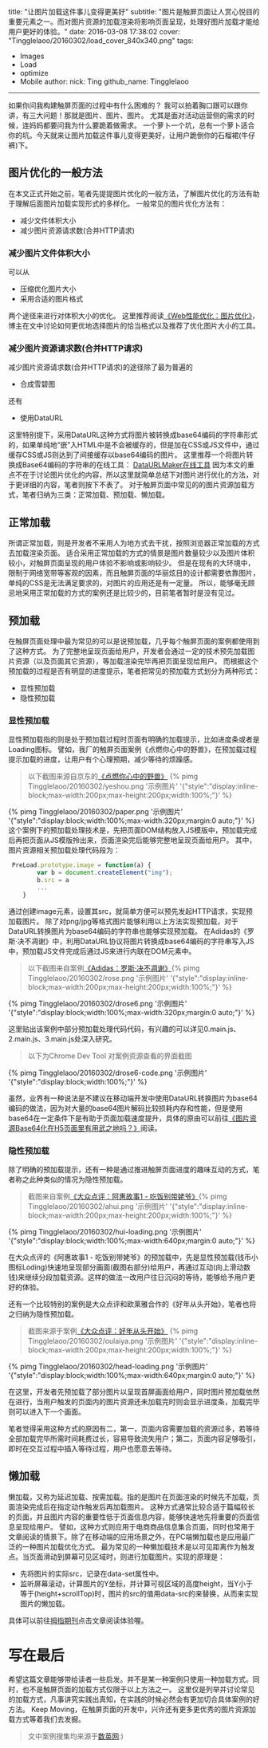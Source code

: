 title: "让图片加载这件事儿变得更美好"
subtitle: "图片是触屏页面让人赏心悦目的重要元素之一。而对图片资源的加载渲染将影响页面呈现，处理好图片加载才能给用户更好的体验。"
date: 2016-03-08 17:38:02
cover: "Tingglelaoo/20160302/load_cover_840x340.png"
tags: 
 - Images
 - Load
 - optimize
 - Mobile
author:
	nick: Ting
	github_name: Tingglelaoo
---
如果你问我构建触屏页面的过程中有什么困难的？
我可以拍着胸口跟可以跟你讲，有三大问题！那就是图片、图片、图片。
尤其是面对活动运营侧的需求的时候，连妈妈都要问我为什么要跪着做需求。
一个萝卜一个坑，总有一个萝卜适合你的坑。今天就来让图片加载这件事儿变得更美好，让用户跪倒你的石榴裙(牛仔裤)下。
<!-- more -->
## 图片优化的一般方法
 在本文正式开始之前，笔者先提提图片优化的一般方法，了解图片优化的方法有助于理解后面图片加载实现形式的多样化。
 一般常见的图片优化方法有：
- 减少文件体积大小
- 减少图片资源请求数(合并HTTP请求)

### 减少图片文件体积大小
可以从
  - 压缩优化图片大小
  - 采用合适的图片格式

两个途径来进行对体积大小的优化。
这里推荐阅读[《Web性能优化：图片优化》](http://cabbit.me/web-image-optimization/)，博主在文中讨论如何更优地选择图片的恰当格式以及推荐了优化图片大小的工具。

### 减少图片资源请求数(合并HTTP请求)
减少图片资源请求数(合并HTTP请求)的途径除了最为普遍的
 - 合成雪碧图

还有
 - 使用DataURL

这里特别提下，采用DataURL这种方式将图片被转换成base64编码的字符串形式的，如果单纯地“嵌”入HTML中是不会被缓存的，但是加在CSS或JS文件中，通过缓存CSS或JS则达到了间接缓存以base64编码的图片。
这里推荐一个将图片转换成Base64编码的字符串的在线工具： [DataURLMaker在线工具](http://dataurl.net/#dataurlmaker)
因为本文的重点不在于讨论图片优化的内容，所以这里就简单总结下对图片进行优化的方法，对于更详细的内容，笔者则按下不表了。
对于触屏页面中常见的的图片资源加载方式，笔者归纳为三类：正常加载、预加载、懒加载。

## 正常加载
所谓正常加载，则是开发者不采用人为地方式去干扰，按照浏览器正常加载的方式去加载渲染页面。
适合采用正常加载的方式的情景是图片数量较少以及图片体积较小，对触屏页面呈现的用户体验不影响或影响较少。
但是在现有的大环境中，限制于网络宽带等客观的因素，而且触屏页面的华丽炫目的设计都需要依靠图片，单纯的CSS是无法满足要求的，对图片的应用还是有一定量。
所以，能够毫无顾忌地采用正常加载的方式的案例还是比较少的，目前笔者暂时是没有见过。

## 预加载
在触屏页面处理中最为常见的可以是说预加载，几乎每个触屏页面的案例都使用到了这种方式。
为了完整地呈现页面给用户，开发者会通过一定的技术预先加载图片资源（以及页面其它资源），等加载渲染完毕再把页面呈现给用户。
而根据这个预加载的过程是否有明显的进度提示，笔者把常见的预加载方式划分为两种形式：
- 显性预加载
- 隐性预加载

### 显性预加载
显性预加载指的则是处于预加载过程时页面有明确的加载提示，比如进度条或者是Loading图标。
譬如，我厂的触屏页面案例《点燃你心中的野兽》，在预加载过程提示加载的进度，让用户有个心理预期，减少等待的烦躁感。

>以下截图来源自京东的[《点燃你心中的野兽》](http://wqs.jd.com/promote/CH77/2015/paper/index.html)
{% pimg Tingglelaoo/20160302/yeshou.png '示例图片' '{"style":"display:inline-block;max-width:200px;max-height:200px;width:100%;"}' %}

{% pimg Tingglelaoo/20160302/paper.png '示例图片' '{"style":"display:block;width:100%;max-width:320px;margin:0 auto;"}' %}
这个案例下的预加载处理技术是，先把页面DOM结构放入JS模版中，预加载完成后再把页面从JS模版拎出来，页面渲染完后能够完整地呈现页面给用户。
其中，图片资源相关预加载处理代码段为：
```javascript
 PreLoad.prototype.image = function(a) {
        var b = document.createElement("img");
        b.src = a
        ...
    }

```

通过创建image元素，设置其src，就简单方便可以预先发起HTTP请求，实现预加载图片。
除了对png/jpg等格式图片能够利用以上方法实现预加载，对于DataURL转换图片为base64编码的字符串也能够实现预加载。
  在Adidas的《罗斯·决不凋谢》中，利用DataURL协议将图片转换成base64编码的字符串写入JS中，预加载JS文件完成后通过JS来进行内联在DOM元素中。
> 以下截图来自案例[《Adidas：罗斯·决不凋谢》](http://drose6.adidasevent.com/]){% pimg Tingglelaoo/20160302/rose.png '示例图片' '{"style":"display:inline-block;max-width:200px;max-height:200px;width:100%;"}' %}

{% pimg Tingglelaoo/20160302/drose6.png '示例图片' '{"style":"display:block;width:100%;max-width:320px;margin:0 auto;"}' %}

这里贴出该案例中部分预加载处理代码代码，有兴趣的可以详见0.main.js、2.main.js、3.main.js处深入研究。
> 以下为Chrome Dev Tool 对案例资源查看的界面截图

{% pimg Tingglelaoo/20160302/drose6-code.png '示例图片' '{"style":"display:block;width:100%;"}' %}

虽然，业界有一种说法是不建议在移动端开发中使用DataURL转换图片为base64编码的做法，因为对大量的base64图片解码比较损耗内存和性能，但是使用base64在一定条件下是有助于页面加载速度提升，具体的原由可以前往[《图片资源Base64化在H5页面里有用武之地吗？》](http://aotu.io/notes/2016/02/29/can-we-use-base64-in-h5-webapps/)阅读。
### 隐性预加载
除了明确的预加载提示，还有一种是通过推进触屏页面进度的趣味互动的方式，笔者称之此种类似的情况为隐性预加载。
  
> 截图来自案例[《大众点评：阿惠故事1 - 吃饭别带姥爷》](http://evt.dianping.com/market/20151207/){% pimg Tingglelaoo/20160302/ahui.png '示例图片' '{"style":"display:inline-block;max-width:200px;max-height:200px;width:100%;"}' %}

{% pimg Tingglelaoo/20160302/hui-loading.png '示例图片' '{"style":"display:block;width:100%;max-width:640px;margin:0 auto;"}' %}


在大众点评的《阿惠故事1 - 吃饭别带姥爷》的预加载中，先是显性预加载(钱币小图标Loding)快速地呈现部分画面(截图右部分)给用户，再通过互动(向上滑动数钱)来继续分段加载资源。这样的做法一改用户往日沉闷的等待，能够给予用户更好的体验。

还有一个比较特别的案例是大众点评和欧莱雅合作的《好年从头开始》，笔者也将之归纳为隐性预加载。
  
>截图来源于案例[《大众点评：好年从头开始》](http://evt.dianping.com/midas/160108-loreal/index.html)
{% pimg Tingglelaoo/20160302/oulaiya.png '示例图片' '{"style":"display:inline-block;max-width:200px;max-height:200px;width:100%;"}' %}

{% pimg Tingglelaoo/20160302/head-loading.png '示例图片' '{"style":"display:block;width:100%;max-width:640px;margin:0 auto;"}' %}


在这里，开发者先预加载了部分图片以呈现首屏画面给用户，同时图片预加载依然在进行，当用户触发的页面内的图片资源还未加载完时则会显示进度条，加载完毕则可以进入下一个画面。

笔者觉得采用这种方式的原因有二，第一，页面内容需要加载的资源过多，若等待全部加载完毕所需时间耗费过长，容易导致流失用户；第二，页面内容足够吸引，即时在交互过程中插入等待过程，用户也愿意去等待。
  
## 懒加载

懒加载，又称为延迟加载、按需加载。指的是图片在页面渲染的时候先不加载，页面渲染完成后在指定动作触发后再加载图片。
这种方式通常比较合适于篇幅较长的页面，并且图片内容的重要性低于页面信息内容，能够快速地先将重要的页面信息呈现给用户。
譬如，这种方式则应用于电商商品信息集合页面，同时也常用于文章阅读的情景下。除了在移动端的应用场景之外，在PC端懒加载也是应用最广泛的一种图片加载优化方式。
最为常见的一种懒加载技术是以可见距离作为触发点。当页面滑动到屏幕可见区域时，则进行加载图片。实现的原理是：
  - 先将图片的实际src，记录在data-set属性中。
  - 监听屏幕滚动，计算图片的Y坐标，并计算可视区域的高度height，当Y小于等于(height+scrollTop)时，图片的src的值用data-src的来替换，从而来实现图片的懒加载。

具体可以前往[拇指期刊](http://jdc.jd.com/h5/case/maga.html)点击文章阅读体验喔。

# 写在最后
  希望这篇文章能够带给读者一些启发。并不是某一种案例只使用一种加载方式。同时，也不是触屏页面的加载方式仅限于以上方法之一。
  这里仅是列举并讨论常见的加载方式，凡事讲究实践出真知，在实践的时候必然会有更加切合具体案例的好方法。
  Keep Moving，在触屏页面的开发中，兴许还有更多更优秀的图片资源加载方式等着我们去发掘。

>  文中案例搜集均来源于[数英网](http://www.digitaling.com/projects):)
